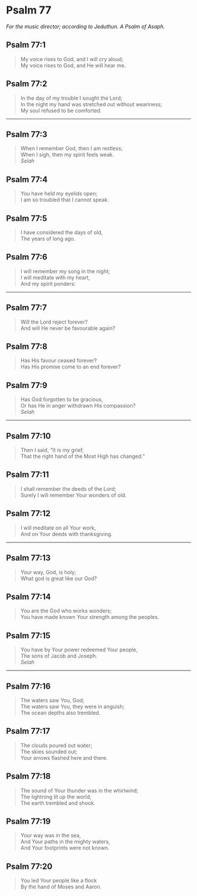 # Psalm 77

_For the music director; according to Jeduthun. A Psalm of Asaph._

## Psalm 77:1

> My voice rises to God, and I will cry aloud;  
> My voice rises to God, and He will hear me.

## Psalm 77:2

> In the day of my trouble I sought the Lord;  
> In the night my hand was stretched out without weariness;  
> My soul refused to be comforted.

---

## Psalm 77:3

> When I remember God, then I am restless;  
> When I sigh, then my spirit feels weak.  
> _Selah_

## Psalm 77:4

> You have held my eyelids open;  
> I am so troubled that I cannot speak.

## Psalm 77:5

> I have considered the days of old,  
> The years of long ago.

## Psalm 77:6

> I will remember my song in the night;  
> I will meditate with my heart,  
> And my spirit ponders:

---

## Psalm 77:7

> Will the Lord reject forever?  
> And will He never be favourable again?

## Psalm 77:8

> Has His favour ceased forever?  
> Has His promise come to an end forever?

## Psalm 77:9

> Has God forgotten to be gracious,  
> Or has He in anger withdrawn His compassion?  
> _Selah_

---

## Psalm 77:10

> Then I said, “It is my grief,  
> That the right hand of the Most High has changed.”

## Psalm 77:11

> I shall remember the deeds of the Lord;  
> Surely I will remember Your wonders of old.

## Psalm 77:12

> I will meditate on all Your work,  
> And on Your deeds with thanksgiving.

---

## Psalm 77:13

> Your way, God, is holy;  
> What god is great like our God?

## Psalm 77:14

> You are the God who works wonders;  
> You have made known Your strength among the peoples.

## Psalm 77:15

> You have by Your power redeemed Your people,  
> The sons of Jacob and Joseph.  
> _Selah_

---

## Psalm 77:16

> The waters saw You, God;  
> The waters saw You, they were in anguish;  
> The ocean depths also trembled.

## Psalm 77:17

> The clouds poured out water;  
> The skies sounded out;  
> Your arrows flashed here and there.

## Psalm 77:18

> The sound of Your thunder was in the whirlwind;  
> The lightning lit up the world;  
> The earth trembled and shook.

## Psalm 77:19

> Your way was in the sea,  
> And Your paths in the mighty waters,  
> And Your footprints were not known.

## Psalm 77:20

> You led Your people like a flock  
> By the hand of Moses and Aaron.
